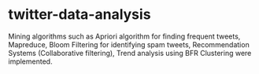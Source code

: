 # twitter-data-analysis
Mining algorithms such as Apriori algorithm for finding frequent tweets, Mapreduce, Bloom Filtering for identifying spam tweets, Recommendation Systems (Collaborative filtering), Trend analysis using BFR Clustering were implemented.
